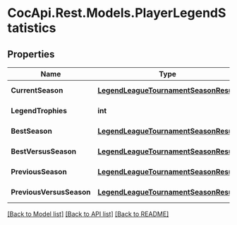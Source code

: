 # CocApi.Rest.Models.PlayerLegendStatistics

## Properties

Name | Type | Description | Notes
------------ | ------------- | ------------- | -------------
**CurrentSeason** | [**LegendLeagueTournamentSeasonResult**](LegendLeagueTournamentSeasonResult.md) |  | [optional] [readonly] 
**LegendTrophies** | **int** |  | [optional] [readonly] 
**BestSeason** | [**LegendLeagueTournamentSeasonResult**](LegendLeagueTournamentSeasonResult.md) |  | [optional] [readonly] 
**BestVersusSeason** | [**LegendLeagueTournamentSeasonResult**](LegendLeagueTournamentSeasonResult.md) |  | [optional] [readonly] 
**PreviousSeason** | [**LegendLeagueTournamentSeasonResult**](LegendLeagueTournamentSeasonResult.md) |  | [optional] [readonly] 
**PreviousVersusSeason** | [**LegendLeagueTournamentSeasonResult**](LegendLeagueTournamentSeasonResult.md) |  | [optional] [readonly] 

[[Back to Model list]](../../README.md#documentation-for-models) [[Back to API list]](../../README.md#documentation-for-api-endpoints) [[Back to README]](../../README.md)

